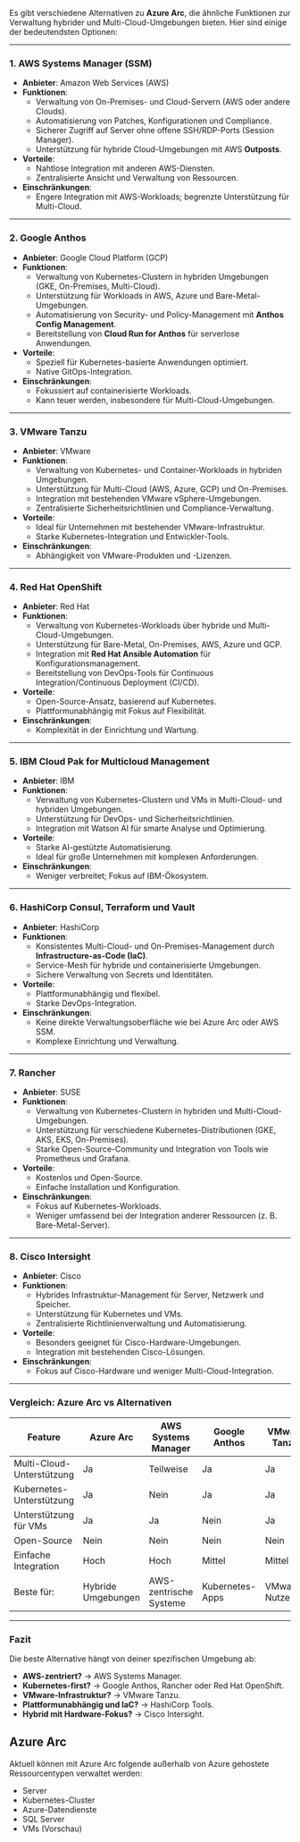 Es gibt verschiedene Alternativen zu **Azure Arc**, die ähnliche Funktionen zur Verwaltung hybrider und Multi-Cloud-Umgebungen bieten. Hier sind einige der bedeutendsten Optionen:

---

### 1. **AWS Systems Manager (SSM)**
   - **Anbieter**: Amazon Web Services (AWS)
   - **Funktionen**:
     - Verwaltung von On-Premises- und Cloud-Servern (AWS oder andere Clouds).
     - Automatisierung von Patches, Konfigurationen und Compliance.
     - Sicherer Zugriff auf Server ohne offene SSH/RDP-Ports (Session Manager).
     - Unterstützung für hybride Cloud-Umgebungen mit AWS **Outposts**.
   - **Vorteile**:
     - Nahtlose Integration mit anderen AWS-Diensten.
     - Zentralisierte Ansicht und Verwaltung von Ressourcen.
   - **Einschränkungen**:
     - Engere Integration mit AWS-Workloads; begrenzte Unterstützung für Multi-Cloud.

---

### 2. **Google Anthos**
   - **Anbieter**: Google Cloud Platform (GCP)
   - **Funktionen**:
     - Verwaltung von Kubernetes-Clustern in hybriden Umgebungen (GKE, On-Premises, Multi-Cloud).
     - Unterstützung für Workloads in AWS, Azure und Bare-Metal-Umgebungen.
     - Automatisierung von Security- und Policy-Management mit **Anthos Config Management**.
     - Bereitstellung von **Cloud Run for Anthos** für serverlose Anwendungen.
   - **Vorteile**:
     - Speziell für Kubernetes-basierte Anwendungen optimiert.
     - Native GitOps-Integration.
   - **Einschränkungen**:
     - Fokussiert auf containerisierte Workloads.
     - Kann teuer werden, insbesondere für Multi-Cloud-Umgebungen.

---

### 3. **VMware Tanzu**
   - **Anbieter**: VMware
   - **Funktionen**:
     - Verwaltung von Kubernetes- und Container-Workloads in hybriden Umgebungen.
     - Unterstützung für Multi-Cloud (AWS, Azure, GCP) und On-Premises.
     - Integration mit bestehenden VMware vSphere-Umgebungen.
     - Zentralisierte Sicherheitsrichtlinien und Compliance-Verwaltung.
   - **Vorteile**:
     - Ideal für Unternehmen mit bestehender VMware-Infrastruktur.
     - Starke Kubernetes-Integration und Entwickler-Tools.
   - **Einschränkungen**:
     - Abhängigkeit von VMware-Produkten und -Lizenzen.

---

### 4. **Red Hat OpenShift**
   - **Anbieter**: Red Hat
   - **Funktionen**:
     - Verwaltung von Kubernetes-Workloads über hybride und Multi-Cloud-Umgebungen.
     - Unterstützung für Bare-Metal, On-Premises, AWS, Azure und GCP.
     - Integration mit **Red Hat Ansible Automation** für Konfigurationsmanagement.
     - Bereitstellung von DevOps-Tools für Continuous Integration/Continuous Deployment (CI/CD).
   - **Vorteile**:
     - Open-Source-Ansatz, basierend auf Kubernetes.
     - Plattformunabhängig mit Fokus auf Flexibilität.
   - **Einschränkungen**:
     - Komplexität in der Einrichtung und Wartung.

---

### 5. **IBM Cloud Pak for Multicloud Management**
   - **Anbieter**: IBM
   - **Funktionen**:
     - Verwaltung von Kubernetes-Clustern und VMs in Multi-Cloud- und hybriden Umgebungen.
     - Unterstützung für DevOps- und Sicherheitsrichtlinien.
     - Integration mit Watson AI für smarte Analyse und Optimierung.
   - **Vorteile**:
     - Starke AI-gestützte Automatisierung.
     - Ideal für große Unternehmen mit komplexen Anforderungen.
   - **Einschränkungen**:
     - Weniger verbreitet; Fokus auf IBM-Ökosystem.

---

### 6. **HashiCorp Consul, Terraform und Vault**
   - **Anbieter**: HashiCorp
   - **Funktionen**:
     - Konsistentes Multi-Cloud- und On-Premises-Management durch **Infrastructure-as-Code (IaC)**.
     - Service-Mesh für hybride und containerisierte Umgebungen.
     - Sichere Verwaltung von Secrets und Identitäten.
   - **Vorteile**:
     - Plattformunabhängig und flexibel.
     - Starke DevOps-Integration.
   - **Einschränkungen**:
     - Keine direkte Verwaltungsoberfläche wie bei Azure Arc oder AWS SSM.
     - Komplexe Einrichtung und Verwaltung.

---

### 7. **Rancher**
   - **Anbieter**: SUSE
   - **Funktionen**:
     - Verwaltung von Kubernetes-Clustern in hybriden und Multi-Cloud-Umgebungen.
     - Unterstützung für verschiedene Kubernetes-Distributionen (GKE, AKS, EKS, On-Premises).
     - Starke Open-Source-Community und Integration von Tools wie Prometheus und Grafana.
   - **Vorteile**:
     - Kostenlos und Open-Source.
     - Einfache Installation und Konfiguration.
   - **Einschränkungen**:
     - Fokus auf Kubernetes-Workloads.
     - Weniger umfassend bei der Integration anderer Ressourcen (z. B. Bare-Metal-Server).

---

### 8. **Cisco Intersight**
   - **Anbieter**: Cisco
   - **Funktionen**:
     - Hybrides Infrastruktur-Management für Server, Netzwerk und Speicher.
     - Unterstützung für Kubernetes und VMs.
     - Zentralisierte Richtlinienverwaltung und Automatisierung.
   - **Vorteile**:
     - Besonders geeignet für Cisco-Hardware-Umgebungen.
     - Integration mit bestehenden Cisco-Lösungen.
   - **Einschränkungen**:
     - Fokus auf Cisco-Hardware und weniger Multi-Cloud-Integration.

---

### Vergleich: Azure Arc vs Alternativen

| **Feature**                    | **Azure Arc**         | **AWS Systems Manager** | **Google Anthos** | **VMware Tanzu** | **Red Hat OpenShift** | **HashiCorp Tools** | **Rancher**     |
|--------------------------------|-----------------------|--------------------------|-------------------|------------------|-----------------------|--------------------|-----------------|
| Multi-Cloud-Unterstützung       | Ja                   | Teilweise               | Ja                | Ja               | Ja                    | Ja                 | Ja              |
| Kubernetes-Unterstützung        | Ja                   | Nein                    | Ja                | Ja               | Ja                    | Teilweise          | Ja              |
| Unterstützung für VMs           | Ja                   | Ja                      | Nein              | Ja               | Nein                  | Nein               | Nein            |
| Open-Source                     | Nein                 | Nein                    | Nein              | Nein             | Ja                    | Ja                 | Ja              |
| Einfache Integration            | Hoch                 | Hoch                    | Mittel            | Mittel           | Mittel                | Niedrig            | Mittel          |
| Beste für:                      | Hybride Umgebungen   | AWS-zentrische Systeme  | Kubernetes-Apps   | VMware-Nutzer    | Containerisierte Apps | DevOps/Automation  | Kubernetes-Apps |

---

### Fazit
Die beste Alternative hängt von deiner spezifischen Umgebung ab:
- **AWS-zentriert?** → AWS Systems Manager.
- **Kubernetes-first?** → Google Anthos, Rancher oder Red Hat OpenShift.
- **VMware-Infrastruktur?** → VMware Tanzu.
- **Plattformunabhängig und IaC?** → HashiCorp Tools.
- **Hybrid mit Hardware-Fokus?** → Cisco Intersight.

## Azure Arc

Aktuell können mit Azure Arc folgende außerhalb von Azure gehostete Ressourcentypen verwaltet werden:

- Server
- Kubernetes-Cluster
- Azure-Datendienste
- SQL Server
- VMs (Vorschau)